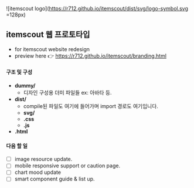 ![itemscout logo](https://r712.github.io/itemscout/dist/svg/logo-symbol.svg =128px)

## itemscout 웹 프로토타입
- for itemscout website redesign
- preview here 👉 https://r712.github.io/itemscout/branding.html

  
#### 구조 및 구성
- **dummy/**
  - 디자인 구성용 더미 파일들 ex: 아바타 등.
- **dist/**
  - compile된 파일도 여기에 들어가며 import 경로도 여기입니다.
  - **svg/** 
  - **.css** 
  - **.js**
- **.html**

#### 다음 할 일
- [ ] image resource update.
- [ ] mobile responsive support or caution page.
- [ ] chart mood update
- [ ] smart component guide & list up.
